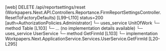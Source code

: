 [web] DELETE /api/reportsettings/reset  (Workpapers.Next.API.Controllers.Reportance.FirmReportSettingsController.ResetToFactoryDefaults)  [L99–L110] status=200 [auth=AuthorizationPolicies.Administrator]
  └─ uses_service UnitOfWork
    └─ method Table [L103]
      └─ ... (no implementation details available)
  └─ uses_service UserService
    └─ method GetFirmId [L103]
      └─ implementation Workpapers.Next.ApplicationService.Services.UserService.GetFirmId [L20-L295]

